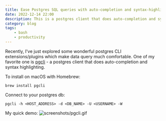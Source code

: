 ```yaml
---
title: Ease Postgres SQL queries with auto-completion and syntax-highlighting
date: 2022-12-14 22:00
description: This is a postgres client that does auto-completion and syntax highlighting.
category: blog
tags:
    - bash
    - productivity
---
```


Recently, I've just explored some wonderful postgres CLI extensions/plugins which make data query much comfortable.
One of my favorite one is [pgcli](https://github.com/dbcli/pgcli) - a postgres client that does auto-completion and syntax highlighting.

To install on macOS with Homebrew:
```shell
brew install pgcli
```

Connect to your postgres db:
```shell
pgcli -h <HOST_ADDRESS> -d <DB_NAME> -U <USERNAME> -W
```

My quick demo:
![screenshots/pgcli.gif](https://media.giphy.com/media/qmRqWCQrUdtmXtf0Lj/giphy.gif)


